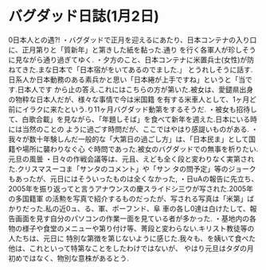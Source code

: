 # バグダッド日誌(1月2日)

0日本人との遇?!
・バグダッドで正月を迎えるにあたり、日本コンテナの入り口に、正月第りと「質新年」と第きした紙を黏った.通り
を行く各軍人が珍しそうに見ながら通り過ぎてゆく.
・夕方のこと、日本コンテナに米置兵士(女性)が防ねてきた.まな日本で「日本宿がをいてあるのでました.」
とうれしそうに話す.日系人か日本動務のある素兵かと思い「日本綣が上手ですね」というと「当です.日本人です
から止の答え.これにはこちらの方が第いた.被女は、愛鑓県出身の物粋な日本人だが、様々な事情で今は米国籍
を有する米車人として、1ヶ月ど前にイラクに来たという.り11ヶ月バグダッド動第をするそうだ.
・被女も招待して、白歌合載」を見ながら、「年題しそば」を食べて新年を週えた.日本にいる時には当然のことの
ように過ごす時問だが、ここではやはり感諟いものがある.
・我々が数十年験しんだ一般的な「大第日の過ごし方」は、「日本民ま」として国籍や場所に襲わりなぐ心
ぐ時問であった.被女のバグダッドでの無事を析りたい.
元旦の風曇
・日々の作戦会議等は、元且、えども全く段と変わりなく実第された.クリスマスーコま「サンタのコメント」や「サン
タの問予定」等のジョークもあったが、元日にはそういったものは全くなかった,
・日uAの報告に先立ち、2005年を振り返ってと言うアナウンスの慶スライドシ三ウが写された.2005年の多国籍軍
の活勲を写真で紹介するものだったが、写される写真は「米第」ばかりだった.私の近0ュ、る、軍、ポーフンド、阜
車の各し0達は白けたして、報告画面を見す自分のパソコンの作業一面を見ている者が多かった.
・基地内の各物の様子や食堂のメニューや第り付け等、菁段と変わらない.キリスト教徒等の人たちは、元日に
特別な第徴を第じないように感じた.我々も、を姨いて食べた他は、これといって特第なことをしたわけではないが、
やはり元旦はタダの月初めではなく、物別な意株があるとう.

